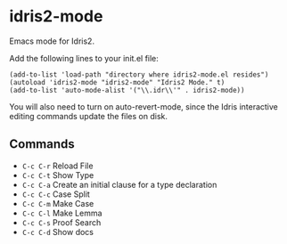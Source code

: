 # idris2-mode
Emacs mode for Idris2.

Add the following lines to your init.el file:

```
(add-to-list 'load-path "directory where idris2-mode.el resides")
(autoload 'idris2-mode "idris2-mode" "Idris2 Mode." t)
(add-to-list 'auto-mode-alist '("\\.idr\\'" . idris2-mode))
```
You will also need to turn on auto-revert-mode, since the Idris interactive editing commands
update the files on disk.
## Commands
* `C-c C-r` Reload File
* `C-c C-t` Show Type
* `C-c C-a` Create an initial clause for a type declaration
* `C-c C-c` Case Split
* `C-c C-m` Make Case
* `C-c C-l` Make Lemma
* `C-c C-s` Proof Search
* `C-c C-d` Show docs
